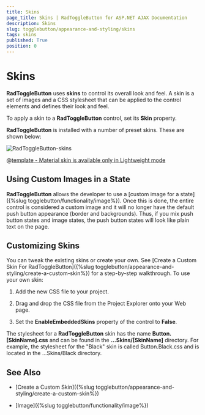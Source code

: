 ```yaml
---
title: Skins
page_title: Skins | RadToggleButton for ASP.NET AJAX Documentation
description: Skins
slug: togglebutton/appearance-and-styling/skins
tags: skins
published: True
position: 0
---
```


# Skins

**RadToggleButton** uses **skins** to control its overall look and feel. A skin is a set of images and a CSS stylesheet that can be applied to the control elements and defines their look and feel.

To apply a skin to a **RadToggleButton** control, set its **Skin** property.

**RadToggleButton** is installed with a number of preset skins. These are shown below:

![RadToggleButton-skins](images/radtogglebutton-skins.png) 


 @[template - Material skin is available only in Lightweight mode](/_templates/common/skins-notes.md#material-only-in-lightweight) 



## Using Custom Images in a State

**RadToggleButton** allows the developer to use a [custom image for a state]({%slug togglebutton/functionality/image%}). Once this is done, the entire control is considered a custom image and it will no longer have the default push button appearance (border and backgrounds). Thus, if you mix push button states and image states, the push button states will look like plain text on the page.

## Customizing Skins

You can tweak the existing skins or create your own. See [Create a Custom Skin For RadToggleButton]({%slug togglebutton/appearance-and-styling/create-a-custom-skin%}) for a step-by-step walkthrough. To use your own skin:

1. Add the new CSS file to your project.

1. Drag and drop the CSS file from the Project Explorer onto your Web page.

1. Set the **EnableEmbeddedSkins** property of the control to **False**.

The stylesheet for a **RadToggleButton** skin has the name **Button.[SkinName].css** and can be found in the **...Skins/[SkinName]** directory. For example, the stylesheet for the "Black" skin is called Button.Black.css and is located in the ...Skins/Black directory.

## See Also

 * [Create a Custom Skin]({%slug togglebutton/appearance-and-styling/create-a-custom-skin%})

 * [Image]({%slug togglebutton/functionality/image%})
